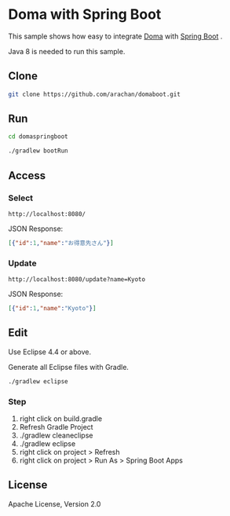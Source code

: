 Doma  with Spring Boot
========================================

This sample shows how easy to integrate [Doma][doma] with  [Spring Boot][spring-boot] .

Java 8 is needed to run this sample.

Clone
--------

```sh
git clone https://github.com/arachan/domaboot.git
```

Run
--------

```sh
cd domaspringboot
```

```sh
./gradlew bootRun
```

Access
--------

### Select

```
http://localhost:8080/
```

JSON Response:

```json
[{"id":1,"name":"お得意先さん"}]
```

### Update

```
http://localhost:8080/update?name=Kyoto
```

JSON Response:

```json
[{"id":1,"name":"Kyoto"}]
```

Edit
--------

Use Eclipse 4.4 or above.

Generate all Eclipse files with Gradle.

```sh
./gradlew eclipse
```

### Step

1. right click on build.gradle
2. Refresh Gradle Project
3. ./gradlew cleaneclipse
4. ./gradlew eclipse
5. right click on project > Refresh
6. right click on project > Run As > Spring Boot Apps

License
-------

Apache License, Version 2.0

[doma]: https://github.com/domaframework/doma
[spring-boot]: https://github.com/spring-projects/spring-boot

